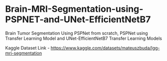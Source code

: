 # Brain-MRI-Segmentation-using-PSPNET-and-UNet-EfficientNetB7
Brain Tumor Segmentation Using PSPNet from scratch, PSPNet using Transfer Learning Model and UNet-EfficientNetB7 Transfer Learning Models

Kaggle Dataset Link - https://www.kaggle.com/datasets/mateuszbuda/lgg-mri-segmentation




